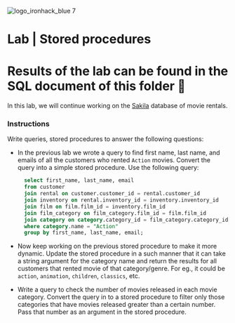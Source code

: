 ![logo_ironhack_blue 7](https://user-images.githubusercontent.com/23629340/40541063-a07a0a8a-601a-11e8-91b5-2f13e4e6b441.png)

# Lab | Stored procedures
# Results of the lab can be found in the SQL document of this folder 💫

In this lab, we will continue working on the [Sakila](https://dev.mysql.com/doc/sakila/en/) database of movie rentals. 

### Instructions

Write queries, stored procedures to answer the following questions:

- In the previous lab we wrote a query to find first name, last name, and emails of all the customers who rented `Action` movies. Convert the query into a simple stored procedure. Use the following query:

  ```sql
    select first_name, last_name, email
    from customer
    join rental on customer.customer_id = rental.customer_id
    join inventory on rental.inventory_id = inventory.inventory_id
    join film on film.film_id = inventory.film_id
    join film_category on film_category.film_id = film.film_id
    join category on category.category_id = film_category.category_id
    where category.name = "Action"
    group by first_name, last_name, email;
  ```

- Now keep working on the previous stored procedure to make it more dynamic. Update the stored procedure in a such manner that it can take a string argument for the category name and return the results for all customers that rented movie of that category/genre. For eg., it could be `action`, `animation`, `children`, `classics`, etc.

- Write a query to check the number of movies released in each movie category. Convert the query in to a stored procedure to filter only those categories that have movies released greater than a certain number. Pass that number as an argument in the stored procedure.






